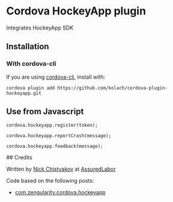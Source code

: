 # Cordova HockeyApp plugin

Integrates HockeyApp SDK

## Installation

### With cordova-cli

If you are using [cordova-cli](https://github.com/apache/cordova-cli), install
with:

    cordova plugin add https://github.com/kolach/cordova-plugin-hockeyapp.git

## Use from Javascript

    cordova.hockeyapp.register(token);

    cordova.hockeyapp.reportCrash(message);

    cordova.hockeyapp.feedback(message);


## Credits

Written by [Nick Chistyakov](https://github.com/kolach) at
[AssuredLabor](http://assuredlabor.com/)

Code based on the following posts:

* [com.zengularity.cordova.hockeyapp ](https://github.com/peutetre/cordova-plugin-hockeyapp)
